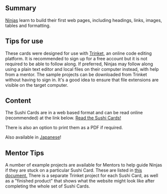 ## Summary

 [Ninjas](Ninjas.md) learn to build their first web
pages, including headings, links, images, tables and formatting.


## Tips for use

These cards were designed for use with [Trinket](https://trinket.io/),
an online code editing platform. It is recommended to sign up for a free
account but it is not required to be able to follow along. If preferred,
Ninjas may follow along using a plain text editor and local files on
their computer instead, with help from a mentor. The sample projects can
be downloaded from Trinket without having to sign in. It's a good idea
to ensure that file extensions are visible on the target computer.

## Content

The Sushi Cards are in a web based format and can be read online
(recommended) at the link below. [Read the Sushi Cards\! ](https://projects.raspberrypi.org/en/projects/cd-beginner-html-css-sushi)

There is also an option to print them as a PDF if required.

Also available in
[Japanese](https://coderdojo.gitbooks.io/beginner-html-css/content/ja/)\!

## Mentor Tips

A number of example projects are available for Mentors to help guide
Ninjas if they are stuck on a particular Sushi Card. These are listed in
[this
document.](https://docs.google.com/document/d/13XBYhOuiTi0oaFyWVx6BGAxl2EgKayvaDvtdh_-HL2c)
There is a separate Trinket project for each Sushi Card, as well as a
"finished product" that shows what the website might look like after
completing the whole set of Sushi Cards.
